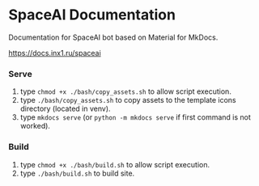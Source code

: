 # SpaceAI Documentation
Documentation for SpaceAI bot based on Material for MkDocs.

https://docs.inx1.ru/spaceai
### Serve
1. type `chmod +x ./bash/copy_assets.sh` to allow script execution.
2. type `./bash/copy_assets.sh` to copy assets to the template icons directory (located in venv).
3. type `mkdocs serve` (or `python -m mkdocs serve` if first command is not worked).
### Build
1. type `chmod +x ./bash/build.sh` to allow script execution.
2. type `./bash/build.sh` to build site.
